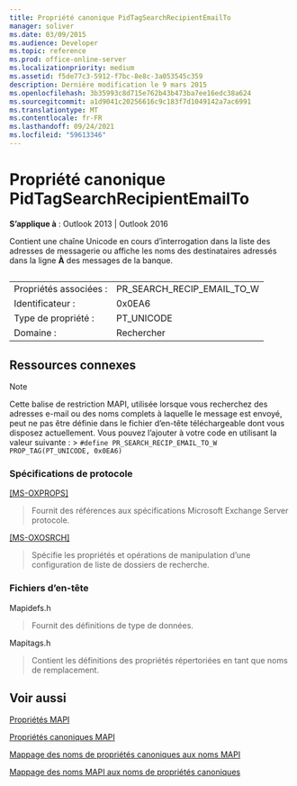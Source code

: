 ```yaml
---
title: Propriété canonique PidTagSearchRecipientEmailTo
manager: soliver
ms.date: 03/09/2015
ms.audience: Developer
ms.topic: reference
ms.prod: office-online-server
ms.localizationpriority: medium
ms.assetid: f5de77c3-5912-f7bc-8e8c-3a053545c359
description: Dernière modification le 9 mars 2015
ms.openlocfilehash: 3b35993c8d715e762b43b473ba7ee16edc38a624
ms.sourcegitcommit: a1d9041c20256616c9c183f7d1049142a7ac6991
ms.translationtype: MT
ms.contentlocale: fr-FR
ms.lasthandoff: 09/24/2021
ms.locfileid: "59613346"
---
```

# <a name="pidtagsearchrecipientemailto-canonical-property"></a>Propriété canonique PidTagSearchRecipientEmailTo

  
  
**S’applique à** : Outlook 2013 | Outlook 2016 
  
Contient une chaîne Unicode en cours d’interrogation dans la liste des adresses de messagerie ou affiche les noms des destinataires adressés dans la ligne **À** des messages de la banque. 
  
## 

|||
|:-----|:-----|
|Propriétés associées :  <br/> |PR_SEARCH_RECIP_EMAIL_TO_W  <br/> |
|Identificateur :  <br/> |0x0EA6  <br/> |
|Type de propriété :  <br/> |PT_UNICODE  <br/> |
|Domaine :  <br/> |Rechercher  <br/> |
   
## <a name="related-resources"></a>Ressources connexes

> [!NOTE]
> Cette balise de restriction MAPI, utilisée lorsque vous recherchez des adresses e-mail ou des noms complets à laquelle le message est envoyé, peut ne pas être définie dans le fichier d’en-tête téléchargeable dont vous disposez actuellement. Vous pouvez l’ajouter à votre code en utilisant la valeur suivante : >  `#define PR_SEARCH_RECIP_EMAIL_TO_W PROP_TAG(PT_UNICODE, 0x0EA6)`
  
### <a name="protocol-specifications"></a>Spécifications de protocole

[[MS-OXPROPS]](https://msdn.microsoft.com/library/f6ab1613-aefe-447d-a49c-18217230b148%28Office.15%29.aspx)
  
> Fournit des références aux spécifications Microsoft Exchange Server protocole.
    
[[MS-OXOSRCH]](https://msdn.microsoft.com/library/c72e49b8-78c7-4483-ad65-e46e9133673b%28Office.15%29.aspx)
  
> Spécifie les propriétés et opérations de manipulation d’une configuration de liste de dossiers de recherche.
    
### <a name="header-files"></a>Fichiers d’en-tête

Mapidefs.h
  
> Fournit des définitions de type de données.
    
Mapitags.h
  
> Contient les définitions des propriétés répertoriées en tant que noms de remplacement.
    
## <a name="see-also"></a>Voir aussi



[Propriétés MAPI](mapi-properties.md)
  
[Propriétés canoniques MAPI](mapi-canonical-properties.md)
  
[Mappage des noms de propriétés canoniques aux noms MAPI](mapping-canonical-property-names-to-mapi-names.md)
  
[Mappage des noms MAPI aux noms de propriétés canoniques](mapping-mapi-names-to-canonical-property-names.md)

